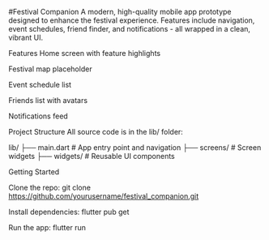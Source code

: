 #Festival Companion
A modern, high-quality mobile app prototype designed to enhance the festival experience.
Features include navigation, event schedules, friend finder, and notifications - all wrapped in a clean, vibrant UI.

Features
Home screen with feature highlights

Festival map placeholder

Event schedule list

Friends list with avatars

Notifications feed

Project Structure
All source code is in the lib/ folder:

lib/
├── main.dart               # App entry point and navigation
├── screens/                # Screen widgets
├── widgets/                # Reusable UI components

Getting Started

Clone the repo:
git clone https://github.com/yourusername/festival_companion.git

Install dependencies:
flutter pub get

Run the app:
flutter run